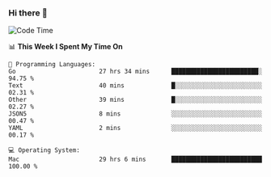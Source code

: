 ### Hi there 👋

<!--
**CrazyCollin/crazycollin** is a ✨ _special_ ✨ repository because its `README.md` (this file) appears on your GitHub profile.

Here are some ideas to get you started:

- 🔭 I’m currently working on ...
- 🌱 I’m currently learning ...
- 👯 I’m looking to collaborate on ...
- 🤔 I’m looking for help with ...
- 💬 Ask me about ...
- 📫 How to reach me: ...
- 😄 Pronouns: ...
- ⚡ Fun fact: ...
-->

<!--START_SECTION:waka-->
![Code Time](http://img.shields.io/badge/Code%20Time-5%2C477%20hrs%203%20mins-blue)

📊 **This Week I Spent My Time On** 

```text
💬 Programming Languages: 
Go                       27 hrs 34 mins      ████████████████████████░   94.75 % 
Text                     40 mins             █░░░░░░░░░░░░░░░░░░░░░░░░   02.31 % 
Other                    39 mins             █░░░░░░░░░░░░░░░░░░░░░░░░   02.27 % 
JSON5                    8 mins              ░░░░░░░░░░░░░░░░░░░░░░░░░   00.47 % 
YAML                     2 mins              ░░░░░░░░░░░░░░░░░░░░░░░░░   00.17 % 

💻 Operating System: 
Mac                      29 hrs 6 mins       █████████████████████████   100.00 % 
```


<!--END_SECTION:waka-->

